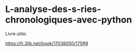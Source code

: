 # L-analyse-des-s-ries-chronologiques-avec-python
Livre utile:

https://fr.3lib.net/book/17038050/175ff4
